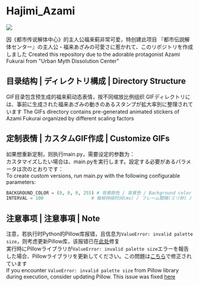 # Hajimi_Azami

![](GIF/x2/bustup_asami_laugh.gif)

因《都市传说解体中心》的主人公福来蓟非常可爱，特创建此项目
『都市伝説解体センター』の主人公・福来あざみの可愛さに惹かれて、このリポジトリを作成しました
Created this repository due to the adorable protagonist Azami Fukurai from "Urban Myth Dissolution Center"

## 目录结构 | ディレクトリ構成 | Directory Structure

GIF目录包含预生成的福来蓟动态表情，按不同缩放比例组织
GIFディレクトリには、事前に生成された福来あざみの動きのあるスタンプが拡大率別に整理されています
The GIFs directory contains pre-generated animated stickers of Azami Fukurai organized by different scaling factors

## 定制表情 | カスタムGIF作成 | Customize GIFs

如果想重新定制，则执行main.py，需要设定的参数为：  
カスタマイズしたい場合は、main.pyを実行します。設定する必要があるパラメータは次のとおりです：  
To create custom versions, run main.py with the following configurable parameters:

```python
BACKGROUND_COLOR = (0, 0, 0, 255) # 背景颜色 / 背景色 / Background color (RGBA)
INTERVAL = 100                  # 每帧持续时间(ms) / フレーム間隔(ミリ秒) / Frame interval (milliseconds)
```

## 注意事项 | 注意事項 | Note

注意，若执行时Python的Pillow库报错，且信息为`ValueError: invalid palette size`，则考虑更新Pillow库，该报错已在[此处](https://github.com/python-pillow/Pillow/pull/8494/files#diff-dcacc75af03647f068da2f14ab22643cc7d92cc7bf790b80244ae58e3e3debb2)修复  
実行時にPillowライブラリが`ValueError: invalid palette size`エラーを報告した場合、Pillowライブラリを更新してください。この問題は[こちら](https://github.com/python-pillow/Pillow/pull/8494/files#diff-dcacc75af03647f068da2f14ab22643cc7d92cc7bf790b80244ae58e3e3debb2)で修正されています  
If you encounter `ValueError: invalid palette size` from Pillow library during execution, consider updating Pillow. This issue was fixed [here](https://github.com/python-pillow/Pillow/pull/8494/files#diff-dcacc75af03647f068da2f14ab22643cc7d92cc7bf790b80244ae58e3e3debb2)